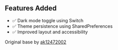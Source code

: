 ## Features Added
- ✅ Dark mode toggle using Switch
- ✅ Theme persistence using SharedPreferences
- ✅ Improved layout and accessibility

Original base by [ak12472002](https://github.com/ak12472002)
